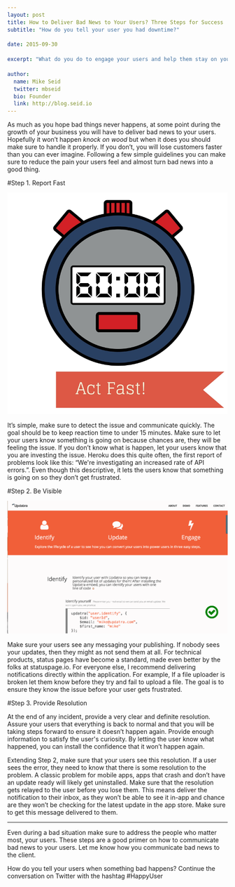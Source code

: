 ```yaml
---
layout: post
title: How to Deliver Bad News to Your Users? Three Steps for Success
subtitle: "How do you tell your user you had downtime?" 

date: 2015-09-30

excerpt: "What do you do to engage your users and help them stay on your platform"

author:
  name: Mike Seid
  twitter: mbseid
  bio: Founder
  link: http://blog.seid.io
---
```


As much as you hope bad things never happens, at some point during the growth of your business you will have to deliver bad news to your users. Hopefully it won’t happen *knock on wood* but when it does you should make sure to handle it properly. If you don’t, you will lose customers faster than you can ever imagine. Following a few simple guidelines you can make sure to reduce the pain your users feel and almost turn bad news into a good thing. 

#Step 1. Report Fast

![In App Notifications](/images/bad_news/act_fast.jpg)

It’s simple, make sure to detect the issue and communicate quickly. The goal should be to keep reaction time to under 15 minutes. Make sure to let your users know something is going on because chances are, they will be feeling the issue. If you don’t know what is happen, let your users know that you are investing the issue. Heroku does this quite often, the first report of problems look like this: “We're investigating an increased rate of API errors.”. Even though this descriptive, it lets the users know that something is going on so they don’t get frustrated.

#Step 2. Be Visible

![In App Notifications](/images/bad_news/in-app-updates.gif)

Make sure your users see any messaging your publishing. If nobody sees your updates, then they might as not send them at all. For technical products, status pages have become a standard, made even better by the folks at statuspage.io. For everyone else, I recommend delivering notifications directly within the application. For example, If a file uploader is broken let them know before they try and fail to upload a file. The goal is to ensure they know the issue before your user gets frustrated.

#Step 3. Provide Resolution

At the end of any incident, provide a very clear and definite resolution. Assure your users that everything is back to normal and that you will be taking steps forward to ensure it doesn’t happen again. Provide enough information to satisfy the user's curiosity. By letting the user know what happened, you can install the confidence that it won’t happen again. 

Extending Step 2, make sure that your users see this resolution. If a user sees the error, they need to know that there is some resolution to the problem. A classic problem for mobile apps, apps that crash and don’t have an update ready will likely get uninstalled. Make sure that the resolution gets relayed to the user before you lose them. This means deliver the notification to their inbox, as they won’t be able to see it in-app and chance are they won’t be checking for the latest update in the app store.  Make sure to get this message delivered to them. 

-----------------

Even during a bad situation make sure to address the people who matter most, your users. These steps are a good primer on how to communicate bad news to your users. Let me know how you communicate bad news to the client. 

How do you tell your users when something bad happens? Continue the conversation on Twitter with the hashtag #HappyUser